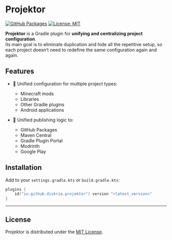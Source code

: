 # Projektor

[![GitHub Packages](https://img.shields.io/github/v/release/diskria/projektor?sort=semver&label=GitHub%20Packages)](https://github.com/diskria/projektor/packages)
[![License: MIT](https://img.shields.io/badge/License-MIT-yellow.svg)](LICENSE)

**Projektor** is a Gradle plugin for **unifying and centralizing project configuration**.  
Its main goal is to eliminate duplication and hide all the repetitive setup, so each project doesn’t need to redefine the same configuration again and again.

## Features

- 🔧 Unified configuration for multiple project types:
  - Minecraft mods  
  - Libraries  
  - Other Gradle plugins  
  - Android applications  

- 🚀 Unified publishing logic to:
  - GitHub Packages  
  - Maven Central  
  - Gradle Plugin Portal  
  - Modrinth  
  - Google Play  

## Installation

Add to your `settings.gradle.kts` or `build.gradle.kts`:

```kotlin
plugins {
    id("io.github.diskria.projektor") version "<latest_version>"
}
```

---

## License

Projektor is distributed under the [MIT License](LICENSE).
